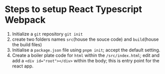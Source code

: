 # Steps to setup React Typescript Webpack

1. Initialize a `git` repository `git init`
2. create two folders names `src`(house the souce code) and `build`(house the build files)
3. Initialise a `package.json` file using `pnpm init`; accept the default setting.
4. Create a boiler plate code for `html` within the `/src/index.html`; edit and add a `<div id="root"></div>` within the body; this is entry point for the react app.
